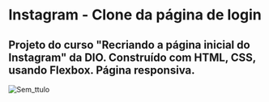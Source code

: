 # Instagram - Clone da página de login
## Projeto do curso "Recriando a página inicial do Instagram" da DIO. Construído com HTML, CSS, usando Flexbox. Página responsiva.
![Sem_ttulo](https://user-images.githubusercontent.com/105828450/177997324-b45fb9a4-7b27-4657-80f8-2e54e65ccffc.png)
